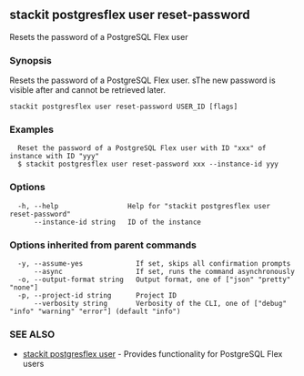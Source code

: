 ## stackit postgresflex user reset-password

Resets the password of a PostgreSQL Flex user

### Synopsis

Resets the password of a PostgreSQL Flex user.
sThe new password is visible after and cannot be retrieved later.

```
stackit postgresflex user reset-password USER_ID [flags]
```

### Examples

```
  Reset the password of a PostgreSQL Flex user with ID "xxx" of instance with ID "yyy"
  $ stackit postgresflex user reset-password xxx --instance-id yyy
```

### Options

```
  -h, --help                 Help for "stackit postgresflex user reset-password"
      --instance-id string   ID of the instance
```

### Options inherited from parent commands

```
  -y, --assume-yes             If set, skips all confirmation prompts
      --async                  If set, runs the command asynchronously
  -o, --output-format string   Output format, one of ["json" "pretty" "none"]
  -p, --project-id string      Project ID
      --verbosity string       Verbosity of the CLI, one of ["debug" "info" "warning" "error"] (default "info")
```

### SEE ALSO

* [stackit postgresflex user](./stackit_postgresflex_user.md)	 - Provides functionality for PostgreSQL Flex users

